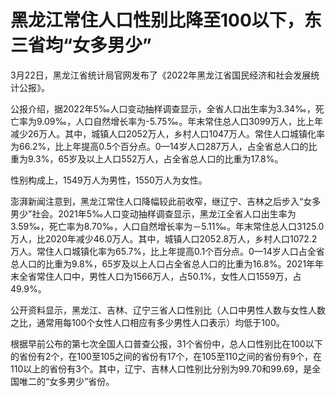 # 黑龙江常住人口性别比降至100以下，东三省均“女多男少”

3月22日，黑龙江省统计局官网发布了《2022年黑龙江省国民经济和社会发展统计公报》。

公报介绍，据2022年5‰人口变动抽样调查显示，全省人口出生率为3.34‰，死亡率为9.09‰，人口自然增长率为-5.75‰。年末常住总人口3099万人，比上年减少26万人。其中，城镇人口2052万人，乡村人口1047万人。常住人口城镇化率为66.2%，比上年提高0.5个百分点。0—14岁人口287万人，占全省总人口的比重为9.3%，65岁及以上人口552万人，占全省总人口的比重为17.8%。

性别构成上，1549万人为男性，1550万人为女性。

澎湃新闻注意到，黑龙江常住人口降幅较此前收窄，继辽宁、吉林之后步入“女多男少”社会。2021年5‰人口变动抽样调查显示，黑龙江全省人口出生率为3.59‰，死亡率为8.70‰，人口自然增长率为－5.11‰。年末常住总人口3125.0万人，比2020年减少46.0万人。其中，城镇人口2052.8万人，乡村人口1072.2万人。常住人口城镇化率为65.7%，比上年提高0.1个百分点。0—14岁人口占全省总人口的比重为9.8%，65岁及以上人口占全省总人口的比重为16.8%。2021年年末全省常住人口中，男性人口为1566万人，占50.1%，女性人口1559万，占49.9%。

公开资料显示，黑龙江、吉林、辽宁三省人口性别比（人口中男性人数与女性人数之比，通常用每100个女性人口相应有多少男性人口表示）均低于100。

根据早前公布的第七次全国人口普查公报，31个省份中，总人口性别比在100以下的省份有2个，在100至105之间的省份有17个，在105至110之间的省份有9个，在110以上的省份有3个。其中，辽宁、吉林人口性别比分别为99.70和99.69，是全国唯二的“女多男少”省份。

